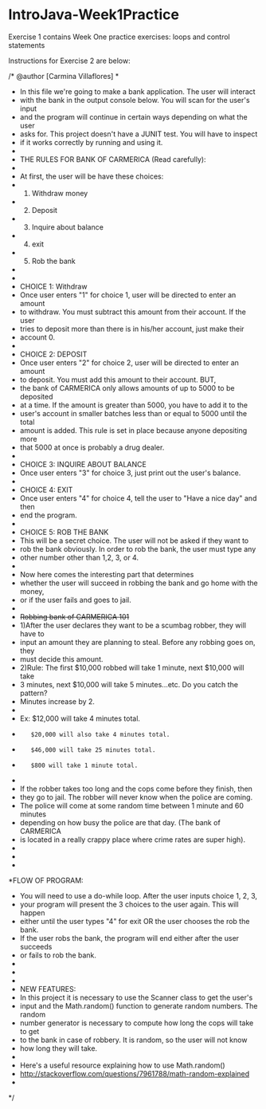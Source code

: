 IntroJava-Week1Practice
=======================

Exercise 1 contains Week One practice exercises: loops and control statements 


Instructions for Exercise 2 are below:

/* @author [Carmina Villaflores]
 * 
 * In this file we're going to make a bank application. The user will interact
 * with the bank in the output console below. You will scan for the user's input
 * and the program will continue in certain ways depending on what the user
 * asks for. This project doesn't have a JUNIT test. You will have to inspect
 * if it works correctly by running and using it. 
 * 
 * THE RULES FOR BANK OF CARMERICA (Read carefully):
 * 
 * At first, the user will be have these choices:
 * 1) Withdraw money
 * 2) Deposit
 * 3) Inquire about balance
 * 4) exit
 * 5) Rob the bank
 * 
 * 
 * CHOICE 1: Withdraw
 * Once user enters "1" for choice 1, user will be directed to enter an amount
 * to withdraw. You must subtract this amount from their account. If the user
 * tries to deposit more than there is in his/her account, just make their
 * account 0. 
 * 
 * CHOICE 2: DEPOSIT
 * Once user enters "2" for choice 2, user will be directed to enter an amount
 * to deposit. You  must add this amount to their account. BUT, 
 * the bank of CARMERICA only allows amounts of up to 5000 to be deposited 
 * at a time. If the amount is greater than 5000, you have to add it to the
 * user's account in smaller batches less than or equal to 5000 until the total 
 * amount is added. This rule is set in place because anyone depositing more
 * that 5000 at once is probably a drug dealer. 
 * 
 * CHOICE 3: INQUIRE ABOUT BALANCE
 * Once user enters "3" for choice 3, just print out the user's balance. 
 * 
 * CHOICE 4: EXIT
 * Once user enters "4" for choice 4, tell the user to "Have a nice day" and then
 * end the program. 
 * 
 * CHOICE 5: ROB THE BANK
 * This will be a secret choice. The user will not be asked if they want to 
 * rob the bank obviously. In order to rob the bank, the user must type any
 * other number other than 1,2, 3, or 4.
 * 
 * Now here comes the interesting part that determines
 * whether the user will succeed in robbing the bank and go home with the money, 
 * or if the user fails and goes to jail. 
 * 
 * ~~Robbing bank of CARMERICA 101~~
 * 1)After the user declares they want to be a scumbag robber, they will have to
 *   input an amount they are planning to steal. Before any robbing goes on, they
 *   must decide this amount. 
 * 2)Rule: The first $10,000 robbed will take 1 minute, next $10,000 will take
 *   3 minutes, next $10,000 will take 5 minutes...etc. Do you catch the pattern?
 *   Minutes increase by 2. 
 *   
 *    Ex: $12,000 will take 4 minutes total. 
 *        $20,000 will also take 4 minutes total. 
 *        $46,000 will take 25 minutes total. 
 *        $800 will take 1 minute total. 
 *        
 *   If the robber takes too long and the cops come before they finish, then
 *   they go to jail. The robber will never know when the police are coming. 
 *   The police will come at some random time between 1 minute and 60 minutes
 *   depending on how busy the police are that day. (The bank of CARMERICA
 *   is located in a really crappy place where crime rates are super high). 
 *   
 *        
 *        
 *FLOW OF PROGRAM:
 * You will need to use a do-while loop. After the user inputs choice 1, 2, 3,
 * your program will present the 3 choices to the user again. This will happen
 * either until the user types "4" for exit OR the user chooses the rob the bank. 
 * If the user robs the  bank, the program will end either after the user succeeds
 * or fails to rob the bank. 
 * 
 *       
 *       
 * NEW FEATURES:
 * In this project it is necessary to use the Scanner class to get the user's
 * input and the Math.random() function to generate random numbers. The random
 * number generator is necessary to compute how long the cops will take to get
 * to the bank in case of robbery. It is random, so the user will not know
 * how long they will take. 
 * 
 * Here's a useful resource explaining how to use Math.random()
 * http://stackoverflow.com/questions/7961788/math-random-explained
 * 
 */
